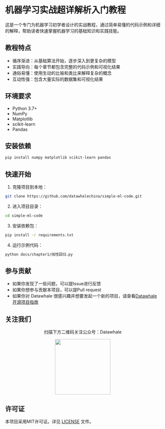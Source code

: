 # 机器学习实战超详解析入门教程

这是一个专门为机器学习初学者设计的实战教程，通过简单易懂的代码示例和详细的解释，帮助读者快速掌握机器学习的基础知识和实践技能。

## 教程特点

- 循序渐进：从基础算法开始，逐步深入到更复杂的模型
- 实践导向：每个章节都包含完整的代码示例和可视化结果
- 通俗易懂：使用生动的比喻和类比来解释复杂的概念
- 互动性强：包含大量实际的数据集和可视化结果

## 环境要求

- Python 3.7+
- NumPy
- Matplotlib
- scikit-learn
- Pandas

## 安装依赖

```bash
pip install numpy matplotlib scikit-learn pandas
```

## 快速开始

1. 克隆项目到本地：
```bash
git clone https://github.com/datawhalechina/simple-ml-code.git
```

2. 进入项目目录：
```bash
cd simple-ml-code
```

3. 安装依赖包：
```bash
pip install -r requirements.txt
```

4. 运行示例代码：
```bash
python docs/chapter1/线性回归.py
```

## 参与贡献

- 如果你发现了一些问题，可以提Issue进行反馈
- 如果你想参与贡献本项目，可以提Pull request
- 如果你对 Datawhale 很感兴趣并想要发起一个新的项目，请查看[Datawhale开源项目指南](https://github.com/datawhalechina/DOPMC/blob/main/GUIDE.md)

## 关注我们

<div align=center>
<p>扫描下方二维码关注公众号：Datawhale</p>
<img src="https://raw.githubusercontent.com/datawhalechina/pumpkin-book/master/res/qrcode.jpeg" width = "180" height = "180">
</div>

## 许可证

本项目采用MIT许可证。详见 [LICENSE](https://github.com/datawhalechina/simple-ml-code/blob/main/LICENSE) 文件。 